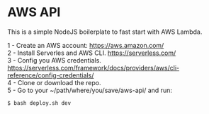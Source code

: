 # AWS API

This is a simple NodeJS boilerplate to fast start with AWS Lambda.

1 - Create an AWS account: https://aws.amazon.com/ <br>
2 - Install Serverles and AWS CLI. https://serverless.com/ <br>
3 - Config you AWS credentials. https://serverless.com/framework/docs/providers/aws/cli-reference/config-credentials/ <br>
4 - Clone or download the repo. <br>
5 - Go to your ~/path/where/you/save/aws-api/ and run: <br>
```sh
$ bash deploy.sh dev
```
